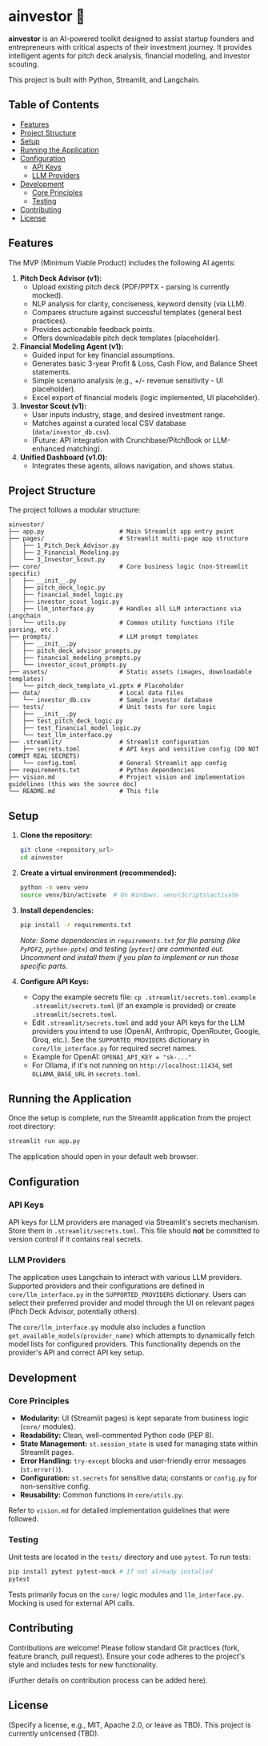 # ainvestor 🚀

**ainvestor** is an AI-powered toolkit designed to assist startup founders and entrepreneurs with critical aspects of their investment journey. It provides intelligent agents for pitch deck analysis, financial modeling, and investor scouting.

This project is built with Python, Streamlit, and Langchain.

## Table of Contents

- [Features](#features)
- [Project Structure](#project-structure)
- [Setup](#setup)
- [Running the Application](#running-the-application)
- [Configuration](#configuration)
  - [API Keys](#api-keys)
  - [LLM Providers](#llm-providers)
- [Development](#development)
  - [Core Principles](#core-principles)
  - [Testing](#testing)
- [Contributing](#contributing)
- [License](#license)

## Features

The MVP (Minimum Viable Product) includes the following AI agents:

1.  **Pitch Deck Advisor (v1):**
    *   Upload existing pitch deck (PDF/PPTX - parsing is currently mocked).
    *   NLP analysis for clarity, conciseness, keyword density (via LLM).
    *   Compares structure against successful templates (general best practices).
    *   Provides actionable feedback points.
    *   Offers downloadable pitch deck templates (placeholder).
2.  **Financial Modeling Agent (v1):**
    *   Guided input for key financial assumptions.
    *   Generates basic 3-year Profit & Loss, Cash Flow, and Balance Sheet statements.
    *   Simple scenario analysis (e.g., +/- revenue sensitivity - UI placeholder).
    *   Excel export of financial models (logic implemented, UI placeholder).
3.  **Investor Scout (v1):**
    *   User inputs industry, stage, and desired investment range.
    *   Matches against a curated local CSV database (`data/investor_db.csv`).
    *   (Future: API integration with Crunchbase/PitchBook or LLM-enhanced matching).
4.  **Unified Dashboard (v1.0):**
    *   Integrates these agents, allows navigation, and shows status.

## Project Structure

The project follows a modular structure:

```
ainvestor/
├── app.py                     # Main Streamlit app entry point
├── pages/                     # Streamlit multi-page app structure
│   ├── 1_Pitch_Deck_Advisor.py
│   ├── 2_Financial_Modeling.py
│   └── 3_Investor_Scout.py
├── core/                      # Core business logic (non-Streamlit specific)
│   ├── __init__.py
│   ├── pitch_deck_logic.py
│   ├── financial_model_logic.py
│   ├── investor_scout_logic.py
│   ├── llm_interface.py       # Handles all LLM interactions via Langchain
│   └── utils.py               # Common utility functions (file parsing, etc.)
├── prompts/                   # LLM prompt templates
│   ├── __init__.py
│   ├── pitch_deck_advisor_prompts.py
│   ├── financial_modeling_prompts.py
│   └── investor_scout_prompts.py
├── assets/                    # Static assets (images, downloadable templates)
│   └── pitch_deck_template_v1.pptx # Placeholder
├── data/                      # Local data files
│   └── investor_db.csv        # Sample investor database
├── tests/                     # Unit tests for core logic
│   ├── __init__.py
│   ├── test_pitch_deck_logic.py
│   ├── test_financial_model_logic.py
│   └── test_llm_interface.py
├── .streamlit/                # Streamlit configuration
│   ├── secrets.toml           # API keys and sensitive config (DO NOT COMMIT REAL SECRETS)
│   └── config.toml            # General Streamlit app config
├── requirements.txt           # Python dependencies
├── vision.md                  # Project vision and implementation guidelines (this was the source doc)
└── README.md                  # This file
```

## Setup

1.  **Clone the repository:**
    ```bash
    git clone <repository_url>
    cd ainvestor
    ```

2.  **Create a virtual environment (recommended):**
    ```bash
    python -m venv venv
    source venv/bin/activate  # On Windows: venv\Scripts\activate
    ```

3.  **Install dependencies:**
    ```bash
    pip install -r requirements.txt
    ```
    *Note: Some dependencies in `requirements.txt` for file parsing (like `PyPDF2`, `python-pptx`) and testing (`pytest`) are commented out. Uncomment and install them if you plan to implement or run those specific parts.*

4.  **Configure API Keys:**
    *   Copy the example secrets file: `cp .streamlit/secrets.toml.example .streamlit/secrets.toml` (if an example is provided) or create `.streamlit/secrets.toml`.
    *   Edit `.streamlit/secrets.toml` and add your API keys for the LLM providers you intend to use (OpenAI, Anthropic, OpenRouter, Google, Groq, etc.). See the `SUPPORTED_PROVIDERS` dictionary in `core/llm_interface.py` for required secret names.
    *   Example for OpenAI: `OPENAI_API_KEY = "sk-..."`
    *   For Ollama, if it's not running on `http://localhost:11434`, set `OLLAMA_BASE_URL` in `secrets.toml`.

## Running the Application

Once the setup is complete, run the Streamlit application from the project root directory:

```bash
streamlit run app.py
```

The application should open in your default web browser.

## Configuration

### API Keys

API keys for LLM providers are managed via Streamlit's secrets mechanism. Store them in `.streamlit/secrets.toml`. This file should **not** be committed to version control if it contains real secrets.

### LLM Providers

The application uses Langchain to interact with various LLM providers. Supported providers and their configurations are defined in `core/llm_interface.py` in the `SUPPORTED_PROVIDERS` dictionary. Users can select their preferred provider and model through the UI on relevant pages (Pitch Deck Advisor, potentially others).

The `core/llm_interface.py` module also includes a function `get_available_models(provider_name)` which attempts to dynamically fetch model lists for configured providers. This functionality depends on the provider's API and correct API key setup.

## Development

### Core Principles

*   **Modularity:** UI (Streamlit pages) is kept separate from business logic (`core/` modules).
*   **Readability:** Clean, well-commented Python code (PEP 8).
*   **State Management:** `st.session_state` is used for managing state within Streamlit pages.
*   **Error Handling:** `try-except` blocks and user-friendly error messages (`st.error()`).
*   **Configuration:** `st.secrets` for sensitive data; constants or `config.py` for non-sensitive config.
*   **Reusability:** Common functions in `core/utils.py`.

Refer to `vision.md` for detailed implementation guidelines that were followed.

### Testing

Unit tests are located in the `tests/` directory and use `pytest`.
To run tests:

```bash
pip install pytest pytest-mock # If not already installed
pytest
```
Tests primarily focus on the `core/` logic modules and `llm_interface.py`. Mocking is used for external API calls.

## Contributing

Contributions are welcome! Please follow standard Git practices (fork, feature branch, pull request). Ensure your code adheres to the project's style and includes tests for new functionality.

(Further details on contribution process can be added here).

## License

(Specify a license, e.g., MIT, Apache 2.0, or leave as TBD).
This project is currently unlicensed (TBD).

